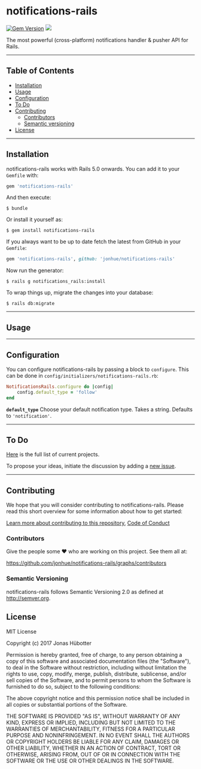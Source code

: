 # notifications-rails

[![Gem Version](https://badge.fury.io/rb/notifications-rails.svg)](https://badge.fury.io/rb/notifications-rails) <img src="https://travis-ci.org/jonhue/notifications-rails.svg?branch=master" />

The most powerful (cross-platform) notifications handler & pusher API for Rails.

---

## Table of Contents

* [Installation](#installation)
* [Usage](#usage)
* [Configuration](#configuration)
* [To Do](#to-do)
* [Contributing](#contributing)
    * [Contributors](#contributors)
    * [Semantic versioning](#semantic-versioning)
* [License](#license)

---

## Installation

notifications-rails works with Rails 5.0 onwards. You can add it to your `Gemfile` with:

```ruby
gem 'notifications-rails'
```

And then execute:

    $ bundle

Or install it yourself as:

    $ gem install notifications-rails

If you always want to be up to date fetch the latest from GitHub in your `Gemfile`:

```ruby
gem 'notifications-rails', github: 'jonhue/notifications-rails'
```

Now run the generator:

    $ rails g notifications_rails:install

To wrap things up, migrate the changes into your database:

    $ rails db:migrate

---

## Usage

---

## Configuration

You can configure notifications-rails by passing a block to `configure`. This can be done in `config/initializers/notifications-rails.rb`:

```ruby
NotificationsRails.configure do |config|
    config.default_type = 'follow'
end
```

**`default_type`** Choose your default notification type. Takes a string. Defaults to `'notification'`.

---

## To Do

[Here](https://github.com/jonhue/notifications-rails/projects/1) is the full list of current projects.

To propose your ideas, initiate the discussion by adding a [new issue](https://github.com/jonhue/notifications-rails/issues/new).

---

## Contributing

We hope that you will consider contributing to notifications-rails. Please read this short overview for some information about how to get started:

[Learn more about contributing to this repository](https://github.com/jonhue/notifications-rails/blob/master/CONTRIBUTING.md), [Code of Conduct](https://github.com/jonhue/notifications-rails/blob/master/CODE_OF_CONDUCT.md)

### Contributors

Give the people some :heart: who are working on this project. See them all at:

https://github.com/jonhue/notifications-rails/graphs/contributors

### Semantic Versioning

notifications-rails follows Semantic Versioning 2.0 as defined at http://semver.org.

## License

MIT License

Copyright (c) 2017 Jonas Hübotter

Permission is hereby granted, free of charge, to any person obtaining a copy
of this software and associated documentation files (the "Software"), to deal
in the Software without restriction, including without limitation the rights
to use, copy, modify, merge, publish, distribute, sublicense, and/or sell
copies of the Software, and to permit persons to whom the Software is
furnished to do so, subject to the following conditions:

The above copyright notice and this permission notice shall be included in all
copies or substantial portions of the Software.

THE SOFTWARE IS PROVIDED "AS IS", WITHOUT WARRANTY OF ANY KIND, EXPRESS OR
IMPLIED, INCLUDING BUT NOT LIMITED TO THE WARRANTIES OF MERCHANTABILITY,
FITNESS FOR A PARTICULAR PURPOSE AND NONINFRINGEMENT. IN NO EVENT SHALL THE
AUTHORS OR COPYRIGHT HOLDERS BE LIABLE FOR ANY CLAIM, DAMAGES OR OTHER
LIABILITY, WHETHER IN AN ACTION OF CONTRACT, TORT OR OTHERWISE, ARISING FROM,
OUT OF OR IN CONNECTION WITH THE SOFTWARE OR THE USE OR OTHER DEALINGS IN THE
SOFTWARE.
